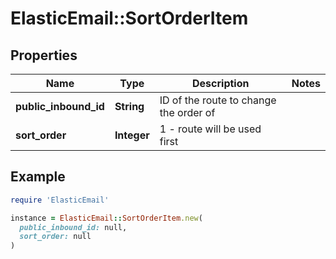 # ElasticEmail::SortOrderItem

## Properties

| Name | Type | Description | Notes |
| ---- | ---- | ----------- | ----- |
| **public_inbound_id** | **String** | ID of the route to change the order of |  |
| **sort_order** | **Integer** | 1 - route will be used first |  |

## Example

```ruby
require 'ElasticEmail'

instance = ElasticEmail::SortOrderItem.new(
  public_inbound_id: null,
  sort_order: null
)
```

